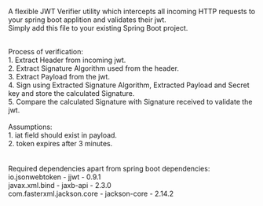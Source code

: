 A flexible JWT Verifier utility which intercepts all incoming HTTP requests to your spring boot applition and validates their jwt. <br>
Simply add this file to your existing Spring Boot project. <br> <br>

Process of verification:<br>
	1. Extract Header from incoming jwt.<br>
	2. Extract Signature Algorithm used from the header.<br>
	3. Extract Payload from the jwt.<br>
	4. Sign using Extracted Signature Algorithm, Extracted Payload and Secret key and store the calculated Signature.<br>
	5. Compare the calculated Signature with Signature received to validate the jwt.<br>
<br>
Assumptions:<br>
	1. iat field should exist in payload.<br>
	2. token expires after 3 minutes. <br>
<br><br>
Required dependencies apart from spring boot dependencies:<br>
io.jsonwebtoken - jjwt - 0.9.1 <br>
javax.xml.bind - jaxb-api - 2.3.0 <br>
com.fasterxml.jackson.core - jackson-core - 2.14.2
